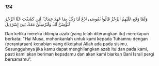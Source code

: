 ##### 134

<span class="ayah">وَلَمَّا وَقَعَ عَلَيْهِمُ ٱلرِّجْزُ قَالُوا۟ يَٰمُوسَى ٱدْعُ لَنَا رَبَّكَ بِمَا عَهِدَ عِندَكَ ۖ لَئِن كَشَفْتَ عَنَّا ٱلرِّجْزَ لَنُؤْمِنَنَّ لَكَ وَلَنُرْسِلَنَّ مَعَكَ بَنِىٓ إِسْرَٰٓءِيلَ</span>

<span class="ayah_translation">Dan ketika mereka ditimpa azab (yang telah diterangkan itu) merekapun berkata: "Hai Musa, mohonkanlah untuk kami kepada Tuhamnu dengan (perantaraan) kenabian yang diketahui Allah ada pada sisimu. Sesungguhnya jika kamu dapat menghilangkan azab itu dan pada kami, pasti kami akan beriman kepadamu dan akan kami biarkan Bani Israil pergi bersamamu".</span>
